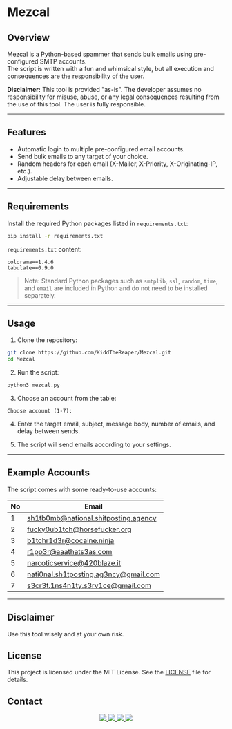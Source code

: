 # Mezcal

## Overview
Mezcal is a Python-based spammer that sends bulk emails using pre-configured SMTP accounts.  
The script is written with a fun and whimsical style, but all execution and consequences are the responsibility of the user.

**Disclaimer:** This tool is provided "as-is". The developer assumes no responsibility for misuse, abuse, or any legal consequences resulting from the use of this tool. The user is fully responsible.

---

## Features
- Automatic login to multiple pre-configured email accounts.
- Send bulk emails to any target of your choice.
- Random headers for each email (X-Mailer, X-Priority, X-Originating-IP, etc.).
- Adjustable delay between emails.

---

## Requirements
Install the required Python packages listed in `requirements.txt`:

```bash
pip install -r requirements.txt
````

`requirements.txt` content:

```
colorama==1.4.6
tabulate==0.9.0
```

> Note: Standard Python packages such as `smtplib`, `ssl`, `random`, `time`, and `email` are included in Python and do not need to be installed separately.

---

## Usage

1. Clone the repository:

```bash
git clone https://github.com/KiddTheReaper/Mezcal.git
cd Mezcal
```

2. Run the script:

```bash
python3 mezcal.py
```

3. Choose an account from the table:

```
Choose account (1-7):
```

4. Enter the target email, subject, message body, number of emails, and delay between sends.

5. The script will send emails according to your settings.

---

## Example Accounts

The script comes with some ready-to-use accounts:

| No | Email                                                                                 |
| -- | ------------------------------------------------------------------------------------- |
| 1  | [sh1tb0mb@national.shitposting.agency](mailto:sh1tb0mb@national.shitposting.agency)   |
| 2  | [fucky0ub1tch@horsefucker.org](mailto:fucky0ub1tch@horsefucker.org)                   |
| 3  | [b1tchr1d3r@cocaine.ninja](mailto:b1tchr1d3r@cocaine.ninja)                           |
| 4  | [r1pp3r@aaathats3as.com](mailto:r1pp3r@aaathats3as.com)                               |
| 5  | [narcoticservice@420blaze.it](mailto:narcoticservice@420blaze.it)                     |
| 6  | [nati0nal.sh1tposting.ag3ncy@gmail.com](mailto:nati0nal.sh1tposting.ag3ncy@gmail.com) |
| 7  | [s3cr3t.1ns4n1ty.s3rv1ce@gmail.com](mailto:s3cr3t.1ns4n1ty.s3rv1ce@gmail.com)         |

---

## Disclaimer

Use this tool wisely and at your own risk.

## License

This project is licensed under the MIT License. See the [LICENSE](./LICENSE) file for details.

## Contact

<p align="center">
  <a href="https://github.com/KiddTheReaper" target="_blank">
    <img src="https://img.shields.io/badge/GitHub-000000?style=for-the-badge&logo=github&logoColor=white"/>
  </a>
  <a href="https://t.me/KiddTheReaper" target="_blank">
    <img src="https://img.shields.io/badge/Telegram-229ED9?style=for-the-badge&logo=telegram&logoColor=white"/>
  </a>
  <a href="https://tiktok.com/@justan0therloser" target="_blank">
    <img src="https://img.shields.io/badge/TikTok-010101?style=for-the-badge&logo=tiktok&logoColor=white"/>
  </a>
  <a href="mailto:captainkidd@tutamail.com" target="_blank">
    <img src="https://img.shields.io/badge/Email-444444?style=for-the-badge&logo=minutemailer&logoColor=white"/>
  </a>
</p>
